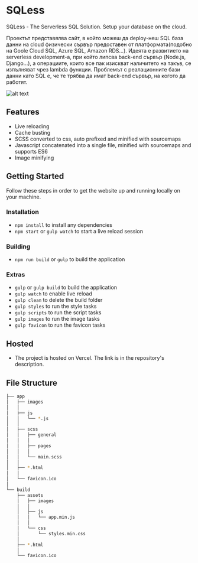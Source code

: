 # SQLess

SQLess - The Serverless SQL Solution. Setup your database on the cloud. 

Проектът представялва сайт, в който можеш да deploy-неш SQL база данни на cloud физически сървър предоставен от платформата(подобно на Goole Cloud SQL, Azure SQL, Amazon RDS...). Идеята е развитието на serverless development-а, при който липсва back-end сървър (Node.js, Django...), а операциите, които все пак изискват наличитето на такъв, се изпълняват чрез lambda функции. Проблемът с реалационните бази данни като SQL е, че те трябва да имат back-end сървър, на когото да работят.

![alt text](https://i.imgur.com/w1OCSwQ.png)

## Features

- Live reloading
- Cache busting
- SCSS converted to css, auto prefixed and minified with sourcemaps
- Javascript concatenated into a single file, minified with sourcemaps and supports ES6
- Image minifying

## Getting Started

Follow these steps in order to get the website up and running locally on your machine.

### Installation

- `npm install` to install any dependencies
- `npm start` or `gulp watch` to start a live reload session

### Building

- `npm run build` or `gulp` to build the application

### Extras

- `gulp` or `gulp build` to build the application
- `gulp watch` to enable live reload
- `gulp clean` to delete the build folder
- `gulp styles` to run the style tasks
- `gulp scripts` to run the script tasks
- `gulp images` to run the image tasks
- `gulp favicon` to run the favicon tasks

## Hosted
- The project is hosted on Vercel. The link is in the repository's description.

## File Structure

```bash
├── app
│   ├── images
│   │
│   ├── js
│   │   └── *.js
│   │
│   ├── scss
│   │   ├── general
│   │   │
│   │   ├── pages
│   │   │
│   │   └── main.scss
│   │
│   ├── *.html
│   │
│   └── favicon.ico
│
└── build
    ├── assets
    │   ├── images
    │   │
    │   ├── js
    │   │   └── app.min.js
    │   │
    │   └── css
    │       └── styles.min.css
    │
    ├── *.html
    │
    └── favicon.ico
```